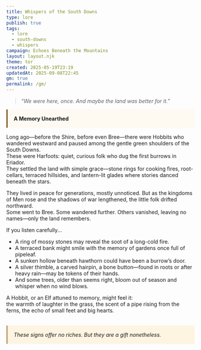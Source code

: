 ```yaml
---
title: Whispers of the South Downs
type: lore
publish: true
tags:
  - lore
  - south-downs
  - whispers
campaign: Echoes Beneath the Mountains
layout: layout.njk
theme: tor
created: 2025-05-19T23:19
updatedAt: 2025-09-08T22:45
gm: true
permalink: /gm/
---
```


> *“We were here, once. And maybe the land was better for it.”*

<div class="callout" style="background-color:#fefaf2; border-left: 4px solid #8b6f47; padding: 1rem; margin-bottom: 1rem;">
  <strong>A Memory Unearthed</strong>
</div>

Long ago—before the Shire, before even Bree—there were Hobbits who wandered westward and paused among the gentle green shoulders of the South Downs.  
These were Harfoots: quiet, curious folk who dug the first burrows in Eriador.  
They settled the land with simple grace—stone rings for cooking fires, root-cellars, terraced hillsides, and lantern-lit glades where stories danced beneath the stars.

They lived in peace for generations, mostly unnoticed. But as the kingdoms of Men rose and the shadows of war lengthened, the little folk drifted northward.  
Some went to Bree. Some wandered further. Others vanished, leaving no names—only the land remembers.

If you listen carefully...

- A ring of mossy stones may reveal the soot of a long-cold fire.  
- A terraced bank might smile with the memory of gardens once full of pipeleaf.  
- A sunken hollow beneath hawthorn could have been a burrow’s door.  
- A silver thimble, a carved hairpin, a bone button—found in roots or after heavy rain—may be tokens of their hands.  
- And some trees, older than seems right, bloom out of season and whisper when no wind blows.

A Hobbit, or an Elf attuned to memory, might feel it:  
the warmth of laughter in the grass, the scent of a pipe rising from the ferns, the echo of small feet and big hearts.

<div class="callout" style="background-color:#fdf4e1; border-left: 4px solid #c2a97e; padding: 1rem; margin-top: 2rem;">
  <em>These signs offer no riches. But they are a gift nonetheless.</em>
</div>
